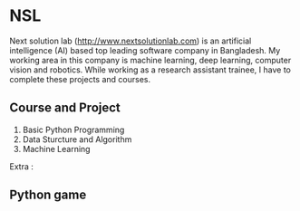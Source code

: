 # NSL 
Next solution lab (http://www.nextsolutionlab.com) is an artificial intelligence (AI) based top leading software company in Bangladesh. My working area in this company is machine learning, deep learning, computer vision and robotics. While working as a research assistant trainee, I have to complete these projects and courses.

<h2> Course and Project</h2>
<ol>
<li> Basic Python Programming  </li>
<li> Data Sturcture and Algorithm </li>
<li> Machine Learning </li>
</ol>


Extra :
<h2>Python game </h2>

